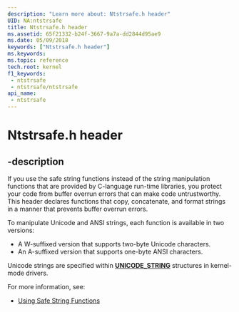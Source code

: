 ```yaml
---
description: "Learn more about: Ntstrsafe.h header"
UID: NA:ntstrsafe
title: Ntstrsafe.h header
ms.assetid: 65f21332-b24f-3667-9a7a-dd2844d95ae9
ms.date: 05/09/2018
keywords: ["Ntstrsafe.h header"]
ms.keywords: 
ms.topic: reference
tech.root: kernel
f1_keywords:
 - ntstrsafe
 - ntstrsafe/ntstrsafe
api_name:
 - ntstrsafe
---
```


# Ntstrsafe.h header


## -description

If you use the safe string functions instead of the string manipulation functions that are provided by C-language run-time libraries, you protect your code from buffer overrun errors that can make code untrustworthy. This header declares functions that copy, concatenate, and format strings in a manner that prevents buffer overrun errors.

To manipulate Unicode and ANSI strings, each function is available in two versions:

- A W-suffixed version that supports two-byte Unicode characters.
- An A-suffixed version that supports one-byte ANSI characters.

Unicode strings are specified within [**UNICODE_STRING**](/windows/win32/api/ntdef/ns-ntdef-_unicode_string) structures in kernel-mode drivers.


For more information, see:

- [Using Safe String Functions](/windows-hardware/drivers/kernel/using-safe-string-functions)

